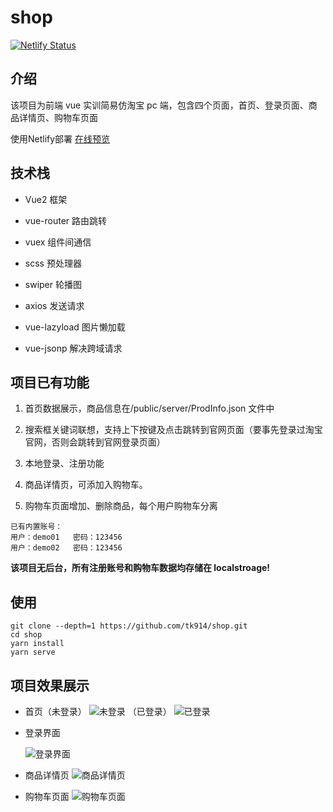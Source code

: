 # shop

[![Netlify Status](https://api.netlify.com/api/v1/badges/2925f7a6-5adf-41a6-b0a7-094c2aa94502/deploy-status)](https://app.netlify.com/sites/graceful-quokka-8a372f/deploys)

## 介绍

该项目为前端 vue 实训简易仿淘宝 pc 端，包含四个页面，首页、登录页面、商品详情页、购物车页面

使用Netlify部署 [在线预览](https://tb.yhyl.fun/#/home)

## 技术栈

- Vue2 框架

- vue-router 路由跳转

- vuex 组件间通信

- scss 预处理器

- swiper 轮播图

- axios 发送请求

- vue-lazyload 图片懒加载

- vue-jsonp 解决跨域请求

## 项目已有功能

1. 首页数据展示，商品信息在/public/server/ProdInfo.json 文件中

2. 搜索框关键词联想，支持上下按键及点击跳转到官网页面（要事先登录过淘宝官网，否则会跳转到官网登录页面）

3. 本地登录、注册功能

4. 商品详情页，可添加入购物车。

5. 购物车页面增加、删除商品，每个用户购物车分离

```
已有内置账号：
用户：demo01   密码：123456
用户：demo02   密码：123456
```

**该项目无后台，所有注册账号和购物车数据均存储在 localstroage!**

## 使用

```
git clone --depth=1 https://github.com/tk914/shop.git
cd shop
yarn install
yarn serve
```

## 项目效果展示

- 首页（未登录）
  ![未登录](./docs/img/home.jpg)
  （已登录）
  ![已登录](./docs/img/Snipaste_2022-06-25_20-24-55.jpg)

- 登录界面

  ![登录界面](./docs/img/Snipaste_2022-06-25_20-29-38.jpg)

- 商品详情页
  ![商品详情页](./docs/img/Snipaste_2022-06-25_20-25-11.jpg)

- 购物车页面
  ![购物车页面](./docs/img/Snipaste_2022-06-25_20-25-23.jpg)